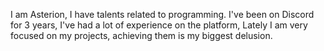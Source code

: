 
I am Asterion, I have talents related to programming. I've been on Discord for 3 years, I've had a lot of experience on the platform, Lately I am very focused on my projects, achieving them is my biggest delusion.   

